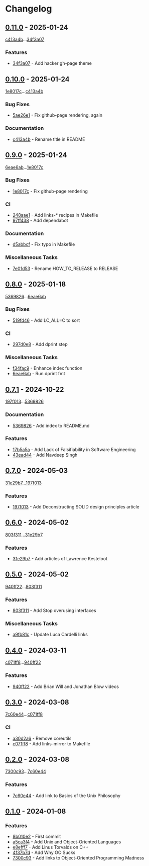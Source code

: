 # Changelog

## [0.11.0](https://github.com/rodmoioliveira/dreadful-clean-code/compare/0.10.0...0.11.0) - 2025-01-24

[c413a4b](https://github.com/rodmoioliveira/dreadful-clean-code/commit/c413a4b5db862940ad24375657f07b90791e1d43)...[34f3a07](https://github.com/rodmoioliveira/dreadful-clean-code/commit/34f3a076c58eaa0864c8424609a48d86bdb4a86b)

### Features

- [34f3a07](https://github.com/rodmoioliveira/dreadful-clean-code/commit/34f3a076c58eaa0864c8424609a48d86bdb4a86b) - Add hacker gh-page theme

## [0.10.0](https://github.com/rodmoioliveira/dreadful-clean-code/compare/0.9.0...0.10.0) - 2025-01-24

[1e8017c](https://github.com/rodmoioliveira/dreadful-clean-code/commit/1e8017cef9578f9af57f8ca06da45f2d13a20b60)...[c413a4b](https://github.com/rodmoioliveira/dreadful-clean-code/commit/c413a4b5db862940ad24375657f07b90791e1d43)

### Bug Fixes

- [5ae26e1](https://github.com/rodmoioliveira/dreadful-clean-code/commit/5ae26e156beecfa17e05c72bf8e479ecc8352a95) - Fix github-page rendering, again

### Documentation

- [c413a4b](https://github.com/rodmoioliveira/dreadful-clean-code/commit/c413a4b5db862940ad24375657f07b90791e1d43) - Rename title in README

## [0.9.0](https://github.com/rodmoioliveira/dreadful-clean-code/compare/0.8.0...0.9.0) - 2025-01-24

[6eae6ab](https://github.com/rodmoioliveira/dreadful-clean-code/commit/6eae6abdc6dadb803df617e394cec2ef549ec220)...[1e8017c](https://github.com/rodmoioliveira/dreadful-clean-code/commit/1e8017cef9578f9af57f8ca06da45f2d13a20b60)

### Bug Fixes

- [1e8017c](https://github.com/rodmoioliveira/dreadful-clean-code/commit/1e8017cef9578f9af57f8ca06da45f2d13a20b60) - Fix github-page rendering

### CI

- [248aae1](https://github.com/rodmoioliveira/dreadful-clean-code/commit/248aae11f804ac857e16b80303f2ff3b29b9351c) - Add links-* recipes in Makefile
- [97ff438](https://github.com/rodmoioliveira/dreadful-clean-code/commit/97ff4386dde32869349059c26dc2f50b8ad0efab) - Add dependabot

### Documentation

- [d5abbcf](https://github.com/rodmoioliveira/dreadful-clean-code/commit/d5abbcfd97c31b3a30b35f57e3846ff28201f51a) - Fix typo in Makefile

### Miscellaneous Tasks

- [7e01d53](https://github.com/rodmoioliveira/dreadful-clean-code/commit/7e01d530e89f36c552d398afdfe4f0421a831ff1) - Rename HOW_TO_RELEASE to RELEASE

## [0.8.0](https://github.com/rodmoioliveira/dreadful-clean-code/compare/0.7.1...0.8.0) - 2025-01-18

[5369826](https://github.com/rodmoioliveira/dreadful-clean-code/commit/5369826e6effed6456280aca74ab6673fb44d05c)...[6eae6ab](https://github.com/rodmoioliveira/dreadful-clean-code/commit/6eae6abdc6dadb803df617e394cec2ef549ec220)

### Bug Fixes

- [519fd46](https://github.com/rodmoioliveira/dreadful-clean-code/commit/519fd46400b3d863246143c90d990ff7db28850f) - Add LC_ALL=C to sort

### CI

- [297d0e8](https://github.com/rodmoioliveira/dreadful-clean-code/commit/297d0e8988a77bec804bf8f074f079d61746c6d6) - Add dprint step

### Miscellaneous Tasks

- [f34fac9](https://github.com/rodmoioliveira/dreadful-clean-code/commit/f34fac90b76486adef2950691e0b044b539da1a4) - Enhance index function
- [6eae6ab](https://github.com/rodmoioliveira/dreadful-clean-code/commit/6eae6abdc6dadb803df617e394cec2ef549ec220) - Run dprint fmt

## [0.7.1](https://github.com/rodmoioliveira/dreadful-clean-code/compare/0.7.0...0.7.1) - 2024-10-22

[197f013](https://github.com/rodmoioliveira/dreadful-clean-code/commit/197f013399555580b06237909ec1f03ef46eda62)...[5369826](https://github.com/rodmoioliveira/dreadful-clean-code/commit/5369826e6effed6456280aca74ab6673fb44d05c)

### Documentation

- [5369826](https://github.com/rodmoioliveira/dreadful-clean-code/commit/5369826e6effed6456280aca74ab6673fb44d05c) - Add index to README.md

### Features

- [17b5a5a](https://github.com/rodmoioliveira/dreadful-clean-code/commit/17b5a5a2a69f9b072ddae0e1fb8d04aaa2eba3fb) - Add Lack of Falsifiability in Software Engineering
- [43ead44](https://github.com/rodmoioliveira/dreadful-clean-code/commit/43ead44f7ee074b790b29c98314da35427b8d6f0) - Add Navdeep Singh

## [0.7.0](https://github.com/rodmoioliveira/dreadful-clean-code/compare/0.6.0...0.7.0) - 2024-05-03

[31e29b7](https://github.com/rodmoioliveira/dreadful-clean-code/commit/31e29b7971b7c849193cd6e5c93c224cf478806a)...[197f013](https://github.com/rodmoioliveira/dreadful-clean-code/commit/197f013399555580b06237909ec1f03ef46eda62)

### Features

- [197f013](https://github.com/rodmoioliveira/dreadful-clean-code/commit/197f013399555580b06237909ec1f03ef46eda62) - Add Deconstructing SOLID design principles article

## [0.6.0](https://github.com/rodmoioliveira/dreadful-clean-code/compare/0.5.0...0.6.0) - 2024-05-02

[803f311](https://github.com/rodmoioliveira/dreadful-clean-code/commit/803f3111244fc418575224c6dec42a6369ddd9fe)...[31e29b7](https://github.com/rodmoioliveira/dreadful-clean-code/commit/31e29b7971b7c849193cd6e5c93c224cf478806a)

### Features

- [31e29b7](https://github.com/rodmoioliveira/dreadful-clean-code/commit/31e29b7971b7c849193cd6e5c93c224cf478806a) - Add articles of Lawrence Kesteloot

## [0.5.0](https://github.com/rodmoioliveira/dreadful-clean-code/compare/0.4.0...0.5.0) - 2024-05-02

[940ff22](https://github.com/rodmoioliveira/dreadful-clean-code/commit/940ff223f167e7cd00af9b0876e64c4e56c8b955)...[803f311](https://github.com/rodmoioliveira/dreadful-clean-code/commit/803f3111244fc418575224c6dec42a6369ddd9fe)

### Features

- [803f311](https://github.com/rodmoioliveira/dreadful-clean-code/commit/803f3111244fc418575224c6dec42a6369ddd9fe) - Add Stop overusing interfaces

### Miscellaneous Tasks

- [a9fb81c](https://github.com/rodmoioliveira/dreadful-clean-code/commit/a9fb81c0ca7d17b8a67ff073102f7fbbb0b475fb) - Update Luca Cardelli links

## [0.4.0](https://github.com/rodmoioliveira/dreadful-clean-code/compare/0.3.0...0.4.0) - 2024-03-11

[c071ff8](https://github.com/rodmoioliveira/dreadful-clean-code/commit/c071ff828155812ec6cc8f24bcb455dba3707c52)...[940ff22](https://github.com/rodmoioliveira/dreadful-clean-code/commit/940ff223f167e7cd00af9b0876e64c4e56c8b955)

### Features

- [940ff22](https://github.com/rodmoioliveira/dreadful-clean-code/commit/940ff223f167e7cd00af9b0876e64c4e56c8b955) - Add Brian Will and Jonathan Blow videos

## [0.3.0](https://github.com/rodmoioliveira/dreadful-clean-code/compare/0.2.0...0.3.0) - 2024-03-08

[7c60e44](https://github.com/rodmoioliveira/dreadful-clean-code/commit/7c60e4447160a732a63b698b92ecd2103d2ef6b9)...[c071ff8](https://github.com/rodmoioliveira/dreadful-clean-code/commit/c071ff828155812ec6cc8f24bcb455dba3707c52)

### CI

- [a30d2a6](https://github.com/rodmoioliveira/dreadful-clean-code/commit/a30d2a638b0093cc69bd2263e452f44337e6edbf) - Remove coreutils
- [c071ff8](https://github.com/rodmoioliveira/dreadful-clean-code/commit/c071ff828155812ec6cc8f24bcb455dba3707c52) - Add links-mirror to Makefile

## [0.2.0](https://github.com/rodmoioliveira/dreadful-clean-code/compare/0.1.0...0.2.0) - 2024-03-08

[7300c93](https://github.com/rodmoioliveira/dreadful-clean-code/commit/7300c939bcd9d9c15f6779b2b0844a72b5950cd9)...[7c60e44](https://github.com/rodmoioliveira/dreadful-clean-code/commit/7c60e4447160a732a63b698b92ecd2103d2ef6b9)

### Features

- [7c60e44](https://github.com/rodmoioliveira/dreadful-clean-code/commit/7c60e4447160a732a63b698b92ecd2103d2ef6b9) - Add link to Basics of the Unix Philosophy

## [0.1.0](https://github.com/rodmoioliveira/dreadful-clean-code/compare/...0.1.0) - 2024-01-08

### Features

- [8b010e2](https://github.com/rodmoioliveira/dreadful-clean-code/commit/8b010e2ec999c49280ae6d875055b885778fd769) - First commit
- [a5ca3f4](https://github.com/rodmoioliveira/dreadful-clean-code/commit/a5ca3f416514885716ba32712bc5c8e3b720e3b8) - Add Unix and Object-Oriented Languages
- [e8efff7](https://github.com/rodmoioliveira/dreadful-clean-code/commit/e8efff709fb02013e86a273f6e7a058450ce1639) - Add Linus Torvalds on C++
- [4f37b7d](https://github.com/rodmoioliveira/dreadful-clean-code/commit/4f37b7db219ea14a54261d8a86e6ec5474a98a78) - Add Why OO Sucks
- [7300c93](https://github.com/rodmoioliveira/dreadful-clean-code/commit/7300c939bcd9d9c15f6779b2b0844a72b5950cd9) - Add links to Object-Oriented Programming Madness
